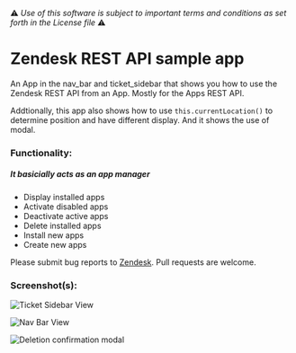 :warning: *Use of this software is subject to important terms and conditions as set forth in the License file* :warning:

# Zendesk REST API sample app

An App in the nav_bar and ticket_sidebar that shows you how to use the Zendesk REST API from an App. Mostly for the Apps REST API.

Addtionally, this app also shows how to use `this.currentLocation()` to determine position and have different display. And it shows the use of modal.

### Functionality:

##### It basicially acts as an app manager

* Display installed apps
* Activate disabled apps
* Deactivate active apps
* Delete installed apps
* Install new apps
* Create new apps

Please submit bug reports to [Zendesk](https://support.zendesk.com/requests/new). Pull requests are welcome.

### Screenshot(s):

![Ticket Sidebar View](https://f.cloud.github.com/assets/1329716/1779883/6bac0bee-685a-11e3-99d0-fd4499fab53a.png)

![Nav Bar View](https://f.cloud.github.com/assets/1329716/1779886/73aaf81e-685a-11e3-9540-faf64fc35fb8.png)

![Deletion confirmation modal](https://f.cloud.github.com/assets/1329716/1787628/96a0268a-690b-11e3-87db-2e3661164b3a.png)
